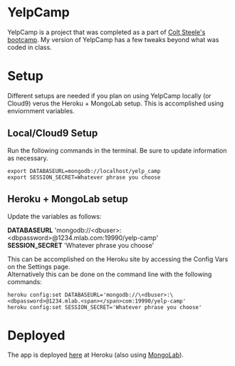 # YelpCamp

YelpCamp is a project that was completed as a part of [Colt Steele's bootcamp](https://www.udemy.com/the-web-developer-bootcamp/).  My version of YelpCamp has a few tweaks beyond what was coded in class.

# Setup

Different setups are needed if you plan on using YelpCamp locally (or Cloud9) verus the Heroku + MongoLab setup.  This is accomplished using enviornment variables.

## Local/Cloud9 Setup

Run the following commands in the terminal.  Be sure to update information as necessary.

```
export DATABASEURL=mongodb://localhost/yelp_camp
export SESSION_SECRET=Whatever phrase you choose

```

## Heroku + MongoLab setup

Update the variables as follows:

**DATABASEURL** 'mongodb://\<dbuser>:\<dbpassword>@1234.mlab.<span></span>com:19990/yelp-camp'  
**SESSION_SECRET** 'Whatever phrase you choose'


This can be accomplished on the Heroku site by accessing the Config Vars on the Settings page.  
Alternatively this can be done on the command line with the following commands:

```
heroku config:set DATABASEURL='mongodb://\<dbuser>:\<dbpassword>@1234.mlab.<span></span>com:19990/yelp-camp'
heroku config:set SESSION_SECRET='Whatever phrase you choose'
```

# Deployed

The app is deployed [here](https://afternoon-bastion-42908.herokuapp.com/) at Heroku (also using [MongoLab](http://mlab.com)).
